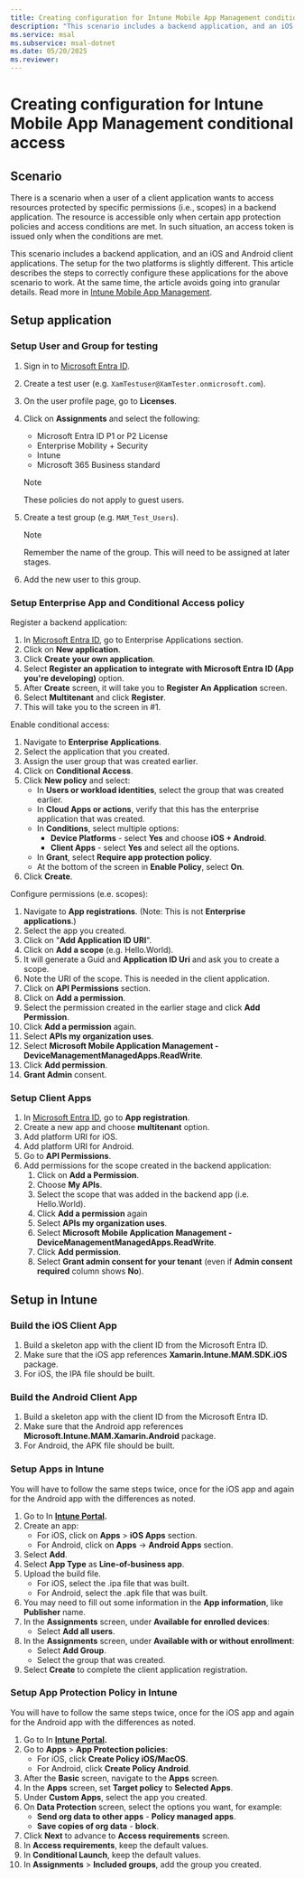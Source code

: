 ```yaml
---
title: Creating configuration for Intune Mobile App Management conditional access
description: "This scenario includes a backend application, and an iOS and Android client applications. This article describes the steps to correctly configure these applications for Intune MAM."
ms.service: msal
ms.subservice: msal-dotnet
ms.date: 05/20/2025
ms.reviewer: 
---
```


# Creating configuration for Intune Mobile App Management conditional access

## Scenario

There is a scenario when a user of a client application wants to access resources protected by specific permissions (i.e., scopes) in a backend application. The resource is accessible only when certain app protection policies and access conditions are met. In such situation, an access token is issued only when the conditions are met.  

This scenario includes a backend application, and an iOS and Android client applications. The setup for the two platforms is slightly different. This article describes the steps to correctly configure these applications for the above scenario to work. At the same time, the article avoids going into granular details. Read more in [Intune Mobile App Management](/mem/intune/apps/app-management).

## Setup application

### Setup User and Group for testing

1. Sign in to [Microsoft Entra ID](https://portal.azure.com/#blade/Microsoft_AAD_IAM/ActiveDirectoryMenuBlade/Overview).
2. Create a test user (e.g. `XamTestuser@XamTester.onmicrosoft.com`).
3. On the user profile page, go to **Licenses**.
4. Click on **Assignments** and select the following:
    - Microsoft Entra ID P1 or P2 License
    - Enterprise Mobility + Security
    - Intune
    - Microsoft 365 Business standard

    >[!NOTE]
    >These policies do not apply to guest users.
5. Create a test group (e.g. `MAM_Test_Users`).

    >[!NOTE]
    >Remember the name of the group. This will need to be assigned at later stages.

6. Add the new user to this group.

### Setup Enterprise App and Conditional Access policy

Register a backend application:

1. In [Microsoft Entra ID](https://portal.azure.com/#blade/Microsoft_AAD_IAM/ActiveDirectoryMenuBlade/Overview), go to Enterprise Applications section.
2. Click on **New application**.
3. Click **Create your own application**.
4. Select **Register an application to integrate with Microsoft Entra ID (App you're developing)** option.
5. After **Create** screen, it will take you to **Register An Application** screen.
6. Select **Multitenant** and click **Register**.
7. This will take you to the screen in #1.

Enable conditional access:

1. Navigate to **Enterprise Applications**.
2. Select the application that you created.
3. Assign the user group that was created earlier.
4. Click on **Conditional Access**.
5. Click **New policy** and select:
    - In **Users or workload identities**, select the group that was created earlier.
    - In **Cloud Apps or actions**, verify that this has the enterprise application that was created.
    - In **Conditions**, select multiple options:
        - **Device Platforms** - select **Yes** and choose **iOS + Android**.
        - **Client Apps** - select **Yes** and select all the options.
    - In **Grant**, select **Require app protection policy**.
    - At the bottom of the screen in **Enable Policy**, select **On**.
6. Click **Create**.

Configure permissions (e.e. scopes):

1. Navigate to **App registrations**. (Note: This is not **Enterprise applications**.)
2. Select the app you created.
3. Click on "**Add Application ID URI**".
4. Click on **Add a scope** (e.g. Hello.World).
5. It will generate a Guid and **Application ID Uri** and ask you to create a scope.
6. Note the URI of the scope. This is needed in the client application.
7. Click on **API Permissions** section.
8. Click on **Add a permission**.
9. Select the permission created in the earlier stage and click **Add Permission**.
10. Click **Add a permission** again.
11. Select **APIs my organization uses**.
12. Select **Microsoft Mobile Application Management - DeviceManagementManagedApps.ReadWrite**.
13. Click **Add permission**.
14. **Grant Admin** consent.

### Setup Client Apps

1. In [Microsoft Entra ID](https://portal.azure.com/#blade/Microsoft_AAD_IAM/ActiveDirectoryMenuBlade/Overview), go to **App registration**.
2. Create a new app and choose **multitenant** option.
3. Add platform URI for iOS.
4. Add platform URI for Android.
5. Go to **API Permissions**.
6. Add permissions for the scope created in the backend application:
    1. Click on **Add a Permission**.
    2. Choose **My APIs**.
    3. Select the scope that was added in the backend app (i.e. Hello.World).
    4. Click **Add a permission** again
    5. Select **APIs my organization uses**.
    6. Select **Microsoft Mobile Application Management - DeviceManagementManagedApps.ReadWrite**.
    7. Click **Add permission**.
    8. Select **Grant admin consent for your tenant** (even if **Admin consent required** column shows **No**).

## Setup in Intune

### Build the iOS Client App

1. Build a skeleton app with the client ID from the Microsoft Entra ID.
2. Make sure that the iOS app references **Xamarin.Intune.MAM.SDK.iOS** package.
3. For iOS, the IPA file should be built.

### Build the Android Client App

1. Build a skeleton app with the client ID from the Microsoft Entra ID.
2. Make sure that the Android app references **Microsoft.Intune.MAM.Xamarin.Android** package.
3. For Android, the APK file should be built.

### Setup Apps in Intune

You will have to follow the same steps twice, once for the iOS app and again for the Android app with the differences as noted.

1. Go to In **[Intune Portal](https://endpoint.microsoft.com/).**
2. Create an app:
    - For iOS, click on **Apps** > **iOS Apps** section.
    - For Android, click on **Apps** -> **Android Apps** section.
3. Select **Add**.
4. Select **App Type** as **Line-of-business app**.
5. Upload the build file.
    - For iOS, select the .ipa file that was built.
    - For Android, select the .apk file that was built.
6. You may need to fill out some information in the **App information**, like **Publisher** name.
7. In the **Assignments** screen, under **Available for enrolled devices**:
    - Select **Add all users**.
8. In the **Assignments** screen, under **Available with or without enrollment**:
    - Select **Add Group**.
    - Select the group that was created.
9. Select **Create** to complete the client application registration.

### Setup App Protection Policy in Intune

You will have to follow the same steps twice, once for the iOS app and again for the Android app with the differences as noted.

1. Go to In **[Intune Portal](https://endpoint.microsoft.com/).**
2. Go to **Apps** > **App Protection policies**:
    - For iOS, click **Create Policy iOS/MacOS**.
    - For Android, click **Create Policy Android**.
3. After the **Basic** screen, navigate to the **Apps** screen.
4. In the **Apps** screen, set **Target policy** to **Selected Apps**.
5. Under **Custom Apps**, select the app you created.
6. On **Data Protection** screen, select the options you want, for example:
    - **Send org data to other apps** - **Policy managed apps**.
    - **Save copies of org data** - **block**.
7. Click **Next** to advance to **Access requirements** screen.
8. In **Access requirements**, keep the default values.
9. In **Conditional Launch**, keep the default values.
10. In **Assignments** > **Included groups**, add the group you created.
